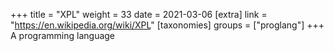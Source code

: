 +++
title = "XPL"
weight = 33
date = 2021-03-06
[extra]
link = "https://en.wikipedia.org/wiki/XPL"
[taxonomies]
groups = ["proglang"]
+++
A programming language

